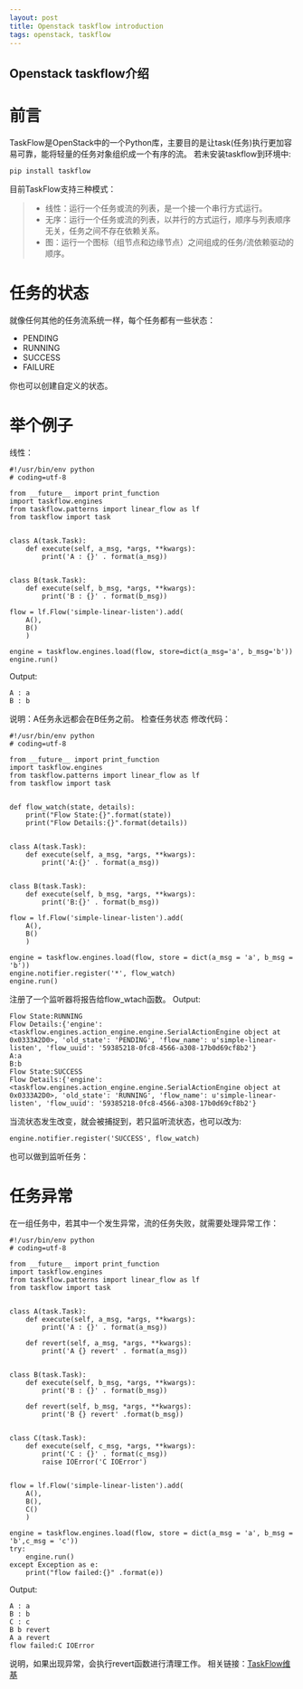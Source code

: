 ```yaml
---
layout: post
title: Openstack taskflow introduction
tags: openstack, taskflow
---
```


Openstack taskflow介绍
---

# 前言
TaskFlow是OpenStack中的一个Python库，主要目的是让task(任务)执行更加容易可靠，能将轻量的任务对象组织成一个有序的流。
若未安装taskflow到环境中:

```
pip install taskflow
```

目前TaskFlow支持三种模式：
> - 线性：运行一个任务或流的列表，是一个接一个串行方式运行。
> - 无序：运行一个任务或流的列表，以并行的方式运行，顺序与列表顺序无关，任务之间不存在依赖关系。
> - 图：运行一个图标（组节点和边缘节点）之间组成的任务/流依赖驱动的顺序。

# 任务的状态
就像任何其他的任务流系统一样，每个任务都有一些状态：

- PENDING 
- RUNNING 
- SUCCESS 
- FAILURE

你也可以创建自定义的状态。

# 举个例子
线性：

```
#!/usr/bin/env python
# coding=utf-8

from __future__ import print_function
import taskflow.engines
from taskflow.patterns import linear_flow as lf
from taskflow import task


class A(task.Task):
    def execute(self, a_msg, *args, **kwargs):
        print('A : {}' . format(a_msg))


class B(task.Task):
    def execute(self, b_msg, *args, **kwargs):
        print('B : {}' . format(b_msg))

flow = lf.Flow('simple-linear-listen').add(
    A(),
    B()
    )

engine = taskflow.engines.load(flow, store=dict(a_msg='a', b_msg='b'))
engine.run()
```

Output:

```
A : a
B : b
```

说明：A任务永远都会在B任务之前。
检查任务状态
修改代码：

```
#!/usr/bin/env python
# coding=utf-8

from __future__ import print_function
import taskflow.engines
from taskflow.patterns import linear_flow as lf
from taskflow import task


def flow_watch(state, details):
    print("Flow State:{}".format(state))
    print("Flow Details:{}".format(details))


class A(task.Task):
    def execute(self, a_msg, *args, **kwargs):
        print('A:{}' . format(a_msg))


class B(task.Task):
    def execute(self, b_msg, *args, **kwargs):
        print('B:{}' . format(b_msg))

flow = lf.Flow('simple-linear-listen').add(
    A(),
    B()
    )

engine = taskflow.engines.load(flow, store = dict(a_msg = 'a', b_msg = 'b'))
engine.notifier.register('*', flow_watch)
engine.run()
```

注册了一个监听器将报告给flow_wtach函数。
Output:

```
Flow State:RUNNING
Flow Details:{'engine': <taskflow.engines.action_engine.engine.SerialActionEngine object at 0x0333A2D0>, 'old_state': 'PENDING', 'flow_name': u'simple-linear-listen', 'flow_uuid': '59385218-0fc8-4566-a308-17b0d69cf8b2'}
A:a
B:b
Flow State:SUCCESS
Flow Details:{'engine': <taskflow.engines.action_engine.engine.SerialActionEngine object at 0x0333A2D0>, 'old_state': 'RUNNING', 'flow_name': u'simple-linear-listen', 'flow_uuid': '59385218-0fc8-4566-a308-17b0d69cf8b2'}
```

当流状态发生改变，就会被捕捉到，若只监听流状态，也可以改为:

```
engine.notifier.register('SUCCESS', flow_watch)
```

也可以做到监听任务：

# 任务异常
在一组任务中，若其中一个发生异常，流的任务失败，就需要处理异常工作：

```
#!/usr/bin/env python
# coding=utf-8

from __future__ import print_function
import taskflow.engines
from taskflow.patterns import linear_flow as lf
from taskflow import task


class A(task.Task):
    def execute(self, a_msg, *args, **kwargs):
        print('A : {}' . format(a_msg))

    def revert(self, a_msg, *args, **kwargs):
        print('A {} revert' . format(a_msg))


class B(task.Task):
    def execute(self, b_msg, *args, **kwargs):
        print('B : {}' . format(b_msg))

    def revert(self, b_msg, *args, **kwargs):
        print('B {} revert' .format(b_msg))


class C(task.Task):
    def execute(self, c_msg, *args, **kwargs):
        print('C : {}' . format(c_msg))
        raise IOError('C IOError')


flow = lf.Flow('simple-linear-listen').add(
    A(),
    B(),
    C()
    )

engine = taskflow.engines.load(flow, store = dict(a_msg = 'a', b_msg = 'b',c_msg = 'c'))
try:
    engine.run()
except Exception as e:
    print("flow failed:{}" .format(e))
```

Output:

```
A : a
B : b
C : c
B b revert
A a revert
flow failed:C IOError
```

说明，如果出现异常，会执行revert函数进行清理工作。
相关链接：[TaskFlow维基](https://wiki.openstack.org/wiki/TaskFlow)